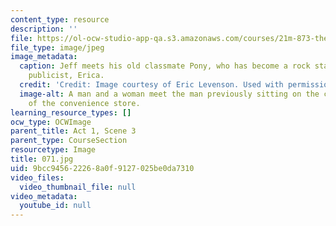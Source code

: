 ```yaml
---
content_type: resource
description: ''
file: https://ol-ocw-studio-app-qa.s3.amazonaws.com/courses/21m-873-theater-arts-topics-suburbia-january-iap-2008/9bcc945622268a0f9127025be0da7310_071.jpg
file_type: image/jpeg
image_metadata:
  caption: Jeff meets his old classmate Pony, who has become a rock star, and Pony's
    publicist, Erica.
  credit: 'Credit: Image courtesy of Eric Levenson. Used with permission.'
  image-alt: A man and a woman meet the man previously sitting on the curb in front
    of the convenience store.
learning_resource_types: []
ocw_type: OCWImage
parent_title: Act 1, Scene 3
parent_type: CourseSection
resourcetype: Image
title: 071.jpg
uid: 9bcc9456-2226-8a0f-9127-025be0da7310
video_files:
  video_thumbnail_file: null
video_metadata:
  youtube_id: null
---
```


